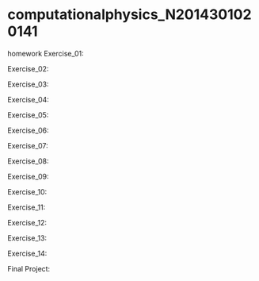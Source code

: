# computationalphysics_N2014301020141
homework
Exercise_01:

Exercise_02:

Exercise_03:

Exercise_04:

Exercise_05:

Exercise_06:

Exercise_07:

Exercise_08:

Exercise_09:

Exercise_10:

Exercise_11:

Exercise_12:

Exercise_13:

Exercise_14:

Final Project:
